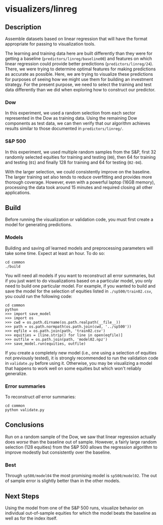 visualizers/linreg
===
Description
---
Assemble datasets based on linear regression that
will have the format appropriate for passing to
visualization tools.

The learning and training data here are built differently
than they were for getting a baseline (`predictors/linreg/baseline00`)
and features on which linear regression could provide
better predictions (`predictors/linreg/24`). There, we were trying
to determine optimal features for making predictions
as accurate as possible. Here, we are trying to visualize
these predictions for purposes of seeing how we might
use them for building an investment strategy. For the present purpose,
we need to select the training and test data differently
than we did when exploring how to construct our predictor.

### Dow
In this experiment, we used a random selection from each sector represented
in the Dow as training data. Using the remaining Dow components
as test data, we can then verify that our algorithm achieves
results similar to those documented in `predictors/linreg/`.

### S&P 500
In this experiment, we used multiple random samples from the S&P, first
32 randomly selected equities for training and testing (`00`), then 64
for training and testing (`01`) and finally 128 for training and 64 for testing
(`02-04`).

With the larger selection, we could consistently improve on the baseline.
The larger training set also tends to reduce
overfitting and provides more thorough coverage. However, even with
a powerful laptop (16GB memory), processing the data took around 15 minutes
and required closing all other applications.

Build
---
Before running the visualization or validation code, you must
first create a model for generating predictions.

### Models
Building and saving *all* learned models and preprocessing
parameters will take some time. Expect at least an hour. To do so:

    cd common
    ./build

You will need all models if you want to reconstruct all error
summaries, but if you just want to do visualizations based on
a particular model, you only need to build one particular model.
For example, if you wanted to build and save the model for the selection
of equities listed in `./sp500/train02.csv`, you could run
the following code:

    cd common
    python
    >>> import save_model
    >>> import os
    >>> cwd = os.path.dirname(os.path.realpath(__file__))
    >>> path = os.path.normpath(os.path.join(cwd, '../sp500'))
    >>> eqfile = os.path.join(path, 'train02.csv')
    >>> equities = [line.strip() for line in open(eqfile)]
    >>> outfile = os.path.join(path, 'model02.npz')
    >>> save_model.run(equities, outfile)

If you create a completely new model (i.e., one using a selection of equities
not previously tested), it is strongly recommended to run the
validation code in `validate.py` before using it. Otherwise, you
may be visualizing a model that happens to work well on some equities
but which won't reliably generalize.
    
### Error summaries
To reconstruct *all* error summaries:

    cd common
    python validate.py

Conclusions
---
Run on a random sample of the Dow, we saw that linear regression
actually does *worse* than the baseline out of sample. However, a fairly
large random selection (128 equities) from the S&P 500 allows the regression
algorithm to improve modestly but consistently over the baseline.

### Best
Through `sp500/model04` the most promising model is `sp500/model02`. The out
of sample error is slightly better than in the other models.

Next Steps
---
Using the model from one of the S&P 500 runs, visualize behavior on 
individual out-of-sample equities for which the model beats the baseline
as well as for the index itself.
